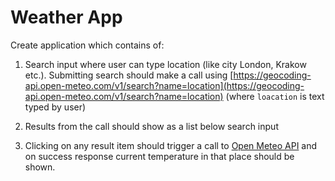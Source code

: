 # Weather App

Create application which contains of:

1. Search input where user can type location (like city London, Krakow etc.). Submitting search should make a
call using [https://geocoding-api.open-meteo.com/v1/search?name=location](https://geocoding-api.open-meteo.com/v1/search?name=location) (where `loacation` is text typed by user)

2. Results from the call should show as a list below search input

3. Clicking on any result item should trigger a call to [Open Meteo API](https://open-meteo.com/en) and on
success response current temperature in that place should be shown.


